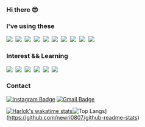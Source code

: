 ### Hi there 😎 
### I've using these 
<p align="left">
  <img src="https://img.shields.io/badge/Html5-E34F26?style=flat-square&logo=html5&logoColor=white"/></a>&nbsp 
  <img src="https://img.shields.io/badge/css-1572B6?style=flat-square&logo=css3&logoColor=white"/></a>&nbsp 
  <img src="https://img.shields.io/badge/Bootstrap-7952B3?style=flat-square&logo=Bootstrap&logoColor=white"/></a>&nbsp 
  <img src="https://img.shields.io/badge/Javascript-ffb13b?style=flat-square&logo=javascript&logoColor=white"/></a>&nbsp 
  <img src="https://img.shields.io/badge/jquery-0769AD?style=flat-square&logo=jquery&logoColor=white"/></a>&nbsp 
  <img src="https://img.shields.io/badge/C Sharp-239120?style=flat-square&logo=C Sharp&logoColor=white"/></a>&nbsp 
  <img src="https://img.shields.io/badge/.NET-512BD4?style=flat-square&logo=.NET&logoColor=white"/></a>&nbsp 
  <img src="https://img.shields.io/badge/MicrosoftSQLServer-CC2927?style=flat-square&logo=microsoft&logoColor=white"/></a>&nbsp
  <img src="https://img.shields.io/badge/Firebase-FFCA28?style=flat-square&logo=firebase&logoColor=white"/></a>&nbsp 
  <img src="https://img.shields.io/badge/react-61DAFB?style=flat-square&logo=react&logoColor=white"/></a>&nbsp  
</p>

### Interest && Learning 
<p align="left">
  <img src="https://img.shields.io/badge/TypeScript-3178C6?style=flat-square&logo=TypeScript&logoColor=white"/>&nbsp 
  <img src="https://img.shields.io/badge/Next.js-000000?style=flat-square&logo=Next.js&logoColor=white"/></a>&nbsp 
  <img src="https://img.shields.io/badge/Node.js-339933?style=flat-square&logo=node.js&logoColor=white"/></a>&nbsp 
  <img src="https://img.shields.io/badge/MySQL-4479A1?style=flat-square&logo=MySQL&logoColor=white"/></a>&nbsp 
  <img src="https://img.shields.io/badge/Java-007396?style=flat-square&logo=Java&logoColor=white"/></a>&nbsp
  <img src="https://img.shields.io/badge/Sass-CC6699?style=flat-square&logo=Sass&logoColor=white"/></a>&nbsp 
</p>

### Contact
[![Instagram Badge](https://img.shields.io/badge/-Instagram-dd2a7b?style=flat-square&logo=instagram&logoColor=white&link=https://www.instagram.com/_nm.87/)](https://www.instagram.com/_nm.87/) 
[![Gmail Badge](https://img.shields.io/badge/-Gmail-d14836?style=flat-square&logo=Gmail&logoColor=white&link=mailto:newri0807@gmail.com)](mailto:newri0807@gmail.com)



[![Harlok's wakatime stats](https://github-readme-stats.vercel.app/api/wakatime?username=newri0807)](https://github.com/anuraghazra/github-readme-stats)![Top Langs](https://github-readme-stats.vercel.app/api/top-langs/?username=newri0807&hide=css,html&layout=compact&border_color=fff&theme=default)](https://github.com/newri0807/github-readme-stats)


